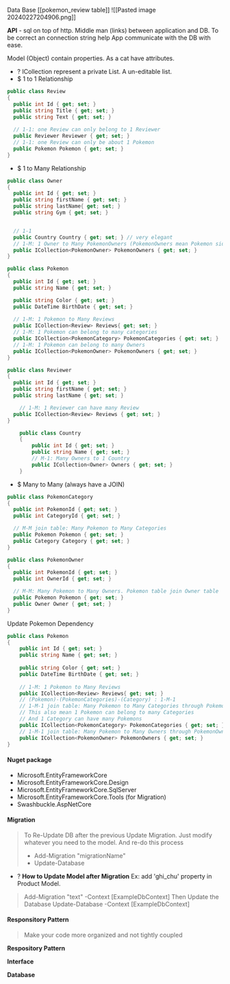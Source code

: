 Data Base 
[[pokemon_review table]]
![[Pasted image 20240227204906.png]]

**API** - sql on top of http. Middle man (links) between application and DB. To be correct an connection string help App communicate with the DB with ease. 

Model (Object) contain properties. As a cat have attributes.

+ ? ICollection represent a private List. A un-editable list. 
+ $ 1 to 1 Relationship
```cs
public class Review
{
  public int Id { get; set; }
  public string Title { get; set; }
  public string Text { get; set; }
  
  // 1-1: one Review can only belong to 1 Reviewer
  public Reviewer Reviewer { get; set; }
  // 1-1: one Review can only be about 1 Pokemon 
  public Pokemon Pokemon { get; set; }
}
```

+ $ 1 to Many Relationship
```cs
public class Owner
{
  public int Id { get; set; }
  public string firstName { get; set; }
  public string lastName{ get; set; }
  public string Gym { get; set; }


  // 1-1
  public Country Country { get; set; } // very elegant
  // 1-M: 1 Owner to Many PokemonOwners (PokemonOwners mean Pokemon side along with Owner)
  public ICollection<PokemonOwner> PokemonOwners { get; set; }
}
```

```cs
public class Pokemon
{
  public int Id { get; set; }
  public string Name { get; set; }    

  public string Color { get; set; }
  public DateTime BirthDate { get; set; }
  
  // 1-M: 1 Pokemon to Many Reviews
  public ICollection<Review> Reviews{ get; set; }
  // 1-M: 1 Pokemon can belong to many categories
  public ICollection<PokemonCategory> PokemonCategories { get; set; }
  // 1-M: 1 Pokemon can belong to many Owners
  public ICollection<PokemonOwner> PokemonOwners { get; set; }
}
```
	
```cs
public class Reviewer
{
  public int Id { get; set; }
  public string firstName { get; set; }
  public string lastName { get; set; }

	// 1-M: 1 Reviewer can have many Review
  public ICollection<Review> Reviews { get; set; }
}
```


```cs
    public class Country
    {
        public int Id { get; set; }
        public string Name { get; set; }
        // M-1: Many Owners to 1 Country 
        public ICollection<Owner> Owners { get; set; }
    }
```


+ $ Many to Many (always have a JOIN)
```cs
public class PokemonCategory
{
  public int PokemonId { get; set; }
  public int CategoryId { get; set; }

  // M-M join table: Many Pokemon to Many Categories
  public Pokemon Pokemon { get; set; }
  public Category Category { get; set; } 
}
```

```cs
public class PokemonOwner
{
  public int PokemonId { get; set; }
  public int OwnerId { get; set; }

  // M-M: Many Pokemon to Many Owners. Pokemon table join Owner table
  public Pokemon Pokemon { get; set; }
  public Owner Owner { get; set; }
}
```

Update Pokemon Dependency
```cs
public class Pokemon
{
	public int Id { get; set; }
	public string Name { get; set; }    
	
	public string Color { get; set; }
	public DateTime BirthDate { get; set; }
	
	// 1-M: 1 Pokemon to Many Reviews
	public ICollection<Review> Reviews{ get; set; }
	// (Pokemon)-(PokemonCategories)-(Category) : 1-M-1
	// 1-M-1 join table: Many Pokemon to Many Categories through PokemonCategories
	// This also mean 1 Pokemon can belong to many Categories
	// And 1 Category can have many Pokemons
	public ICollection<PokemonCategory> PokemonCategories { get; set; }
	// 1-M-1 join table: Many Pokemon to Many Owners through PokemonOwners
	public ICollection<PokemonOwner> PokemonOwners { get; set; }
}
```

#### Nuget package 
+ Microsoft.EntityFrameworkCore 
+ Microsoft.EntityFrameworkCore.Design
+ Microsoft.EntityFrameworkCore.SqlServer
+ Microsoft.EntityFrameworkCore.Tools (for Migration)
+ Swashbuckle.AspNetCore

#### Migration
> To Re-Update DB after the previous Update Migration. Just modify whatever you need to the model. And re-do this process
> + Add-Migration "migrationName"
> + Update-Database

+ ? **How to Update Model after Migration**
Ex: add 'ghi_chu' property in Product Model.
> Add-Migration "text" -Context [ExampleDbContext]
Then Update the Database
> Update-Database -Context [ExampleDbContext]


#### Responsitory Pattern
> Make your code more organized and not tightly coupled

**Respository Pattern**



**Interface**



**Database**

